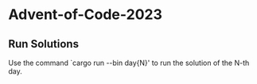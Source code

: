 # Advent-of-Code-2023

## Run Solutions
Use the command `cargo run --bin day{N}' to run the solution of the N-th day.
